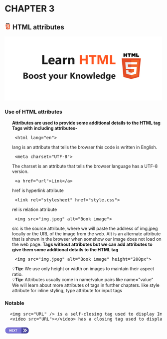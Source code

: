 # CHAPTER 3
## <img src="https://github.com/Ninja-Vikash/Assets/blob/main/Asset%20Icon/htmlLogo.png" height="20px" /> HTML attributes

![Banner](https://github.com/Ninja-Vikash/Assets/blob/main/HTML%20Assets/HTML.png)
### Use of HTML attributes
<ol>
  
**Attributes are used to provide some additional details to the HTML tag**
**Tags with including attributes-**
<pre> &lthtml lang="en"&gt </pre> 
<span>lang is an attribute that tells the browser this code is written in English.</span>
<pre> &ltmeta charset="UTF-8"&gt </pre>
<span>The charset is an attribute that tells the browser language has a UTF-8 version.</span>
<pre> &lta href="url"&gtLink&lt/a&gt </pre>
<span>href is hyperlink attribute</span>
<pre> &ltlink rel="stylesheet" href="style.css"&gt </pre>
<span>rel is relation attribute</span>
<pre> &ltimg src="img.jpeg" alt="Book image"&gt </pre>
<span>src is the source attribute, where we will paste the address of img.jpeg locally or the URL of the image from the web. Alt is an alternate attribute that is shown in the browser when somehow our image does not load on the web page.</span>
**Tags without attributes but we can add attributes to give them some additional details to the HTML tag**
<pre> &ltimg src="img.jpeg" alt="Book image" height="200px"&gt </pre>
💡<b>Tip:</b> We use only height or width on images to maintain their aspect ratio.<br>
  💡<b>Tip:</b> Attributes usually come in name/value pairs like name="value"<br>
<span>We will learn about more attributes of tags in further chapters. like style attribute for inline styling, type attribute for input tags</span>
</ol>

### Notable

<pre>
  &ltimg src="URL" /&gt is a self-closing tag used to display Images on a screen.
  &ltvideo src="URL"&gt&lt/video&gt has a closing tag used to display Videos on a screen.
</pre>

<a href="https://github.com/Ninja-Vikash/HTML/tree/main/CHAPTER%204%20-%20Page%20Layout">
  <img src="https://github.com/Ninja-Vikash/Assets/blob/main/HTML%20Assets/next-removebg-preview.png" height="30px" />
</a>
